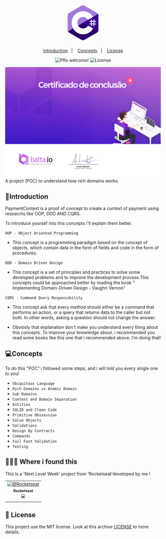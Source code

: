 <h1 align="center">
    <img alt="PaymentContext-.NetCore" title="PaymentContext-.NetCore" src=".github/c.png" width="100px" />
</h1>




<p align="center">
  <a href="#introduction">Introduction</a>&nbsp;&nbsp;&nbsp;|&nbsp;&nbsp;&nbsp;
  <a href="#concepts">Concepts</a>&nbsp;&nbsp;&nbsp;|&nbsp;&nbsp;&nbsp;
  <a href="#memo-license">License</a>
</p>

<p align="center">  
 <img src="https://img.shields.io/static/v1?label=PRs&message=welcome&color=7159c1&labelColor=000000" alt="PRs welcome!" />

<img alt="License" src="https://img.shields.io/static/v1?label=license&message=MIT&color=7159c1&labelColor=000000">
  </p>

![Alt text](https://github.com/reginaldobrz/PaymentContext-.NetCore/blob/master/certificate.png)
A project (POC) to understand how rich domains works

## 📖Introduction

PaymentContext is a proof of concept to create a context of payment using researchs like OOP, DDD AND CQRS.

To introduce yoursef into this concepts i'll explain them better.

`OOP - Object Oriented Programming` 
 * This concept is a programming paradigm based on the concept of objects, which contain data in the form of fields and code in the form of procedures.
 
`DDD - Domain Driven Design`
 * This concept is a set of principles and practices to solve some developed problems and to improve the development process.This concepts could be approached better by reading the book " Implementing Domain-Driven Design - Vaughn Vernon"

`CQRS - Command Query Responsibility`
* This concept ask that every method should either be a command that performs an action, or a query that returns data to the caller but not both. In other words, asking a question should not change the answer.

* Obviosly that explanation don't make you understand every thing about this concepts. To improve your knowledge about, i recommended you read some books like this one that i recommended above. I'm doing that! 

## 💻Concepts
To do this "POC" i followed some steps, and i will told you every single one to you!

* `Ubiquitous Language`
* `Rich Domains vs Anemic Domain`
* `Sub Domains`
* `Context and Domain Separation`
* `Entities`
* `SOLID and Clean Code`
* `Primitive Obssession`
* `Value Objects`
* `Validations`
* `Design By Contracts`
* `Commands`
* `Fail Fast Validation`
* `Testing`

## 🧙🏻‍♀️  Where i found this

This is a 'Next Level Week' project from 'Rocketseat'developed by me ! 
<!-- ALL-CONTRIBUTORS-LIST:START - Do not remove or modify this section -->
<!-- prettier-ignore -->
<table>
  <tr>
    <td align="center"><a href="https://github.com/Rocketseat"><img itemprop="image" class="TableObject-item avatar flex-shrink-0" src="https://avatars0.githubusercontent.com/u/28929274?s=200&amp;v=4" width="200" height="200" alt="@Rocketseat"><br /><sub><b>Rocketseat</b></sub></a><br />💻</a></td>
  </tr>
</table>

<!-- ALL-CONTRIBUTORS-LIST:END -->

## :memo: License

This project use the MIT license. Look at this archive [LICENSE](LICENSE) to more details.



